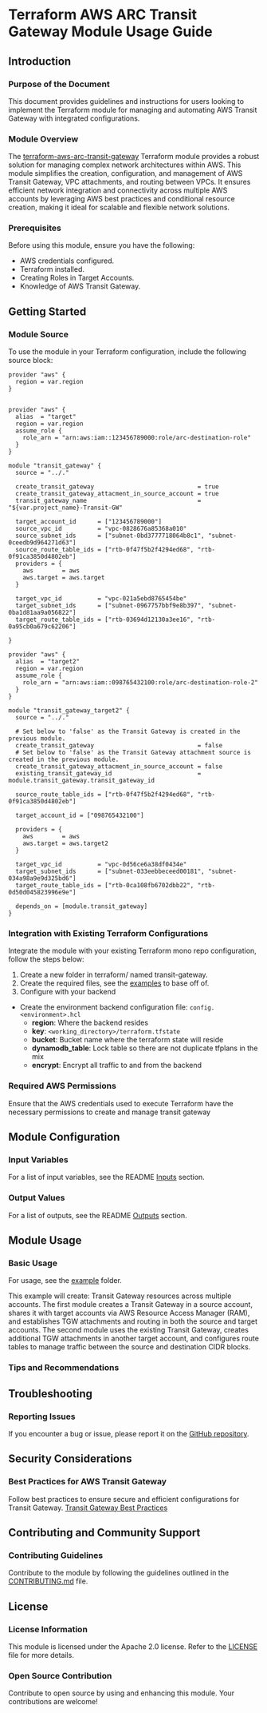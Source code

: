 # Terraform AWS ARC Transit Gateway Module Usage Guide

## Introduction

### Purpose of the Document

This document provides guidelines and instructions for users looking to implement the Terraform module for managing and automating AWS Transit Gateway with integrated configurations.

### Module Overview

The [terraform-aws-arc-transit-gateway](https://github.com/sourcefuse/terraform-aws-arc-transit-gateway) Terraform module provides a robust solution for managing complex network architectures within AWS. This module simplifies the creation, configuration, and management of AWS Transit Gateway, VPC attachments, and routing between VPCs. It ensures efficient network integration and connectivity across multiple AWS accounts by leveraging AWS best practices and conditional resource creation, making it ideal for scalable and flexible network solutions.

### Prerequisites

Before using this module, ensure you have the following:

- AWS credentials configured.
- Terraform installed.
- Creating Roles in Target Accounts.
- Knowledge of AWS Transit Gateway.

## Getting Started

### Module Source

To use the module in your Terraform configuration, include the following source block:

```hcl
provider "aws" {
  region = var.region
}


provider "aws" {
  alias  = "target"
  region = var.region
  assume_role {
    role_arn = "arn:aws:iam::123456789000:role/arc-destination-role"
  }
}

module "transit_gateway" {
  source = "../."

  create_transit_gateway                             = true
  create_transit_gateway_attacment_in_source_account = true
  transit_gateway_name                               = "${var.project_name}-Transit-GW"

  target_account_id      = ["123456789000"]
  source_vpc_id          = "vpc-0828676a85368a010"
  source_subnet_ids      = ["subnet-0bd3777718064b8c1", "subnet-0ceedb9d964271d63"]
  source_route_table_ids = ["rtb-0f47f5b2f4294ed68", "rtb-0f91ca3850d4802eb"]
  providers = {
    aws        = aws
    aws.target = aws.target
  }

  target_vpc_id          = "vpc-021a5ebd8765454be"
  target_subnet_ids      = ["subnet-0967757bbf9e8b397", "subnet-0ba1d81aa9a056822"]
  target_route_table_ids = ["rtb-03694d12130a3ee16", "rtb-0a95cb0a679c62206"]

}

provider "aws" {
  alias  = "target2"
  region = var.region
  assume_role {
    role_arn = "arn:aws:iam::098765432100:role/arc-destination-role-2"
  }
}

module "transit_gateway_target2" {
  source = "../."

  # Set below to 'false' as the Transit Gateway is created in the previous module.
  create_transit_gateway                             = false 
  # Set below to 'false' as the Transit Gateway attachment source is created in the previous module.
  create_transit_gateway_attacment_in_source_account = false 
  existing_transit_gateway_id                        = module.transit_gateway.transit_gateway_id

  source_route_table_ids = ["rtb-0f47f5b2f4294ed68", "rtb-0f91ca3850d4802eb"]

  target_account_id = ["098765432100"]

  providers = {
    aws        = aws
    aws.target = aws.target2
  }

  target_vpc_id          = "vpc-0d56ce6a38df0434e"
  target_subnet_ids      = ["subnet-033eebbeceed00181", "subnet-034a98a9e9d325bd6"]
  target_route_table_ids = ["rtb-0ca108fb6702dbb22", "rtb-0d50d045823996e9e"]

  depends_on = [module.transit_gateway]
}

```

### Integration with Existing Terraform Configurations

Integrate the module with your existing Terraform mono repo configuration, follow the steps below:

1. Create a new folder in terraform/ named transit-gateway.
2. Create the required files, see the [examples](https://github.com/sourcefuse/terraform-aws-arc-transit-gateway/tree/main/example) to base off of.
3. Configure with your backend
  - Create the environment backend configuration file: `config.<environment>.hcl`
    - **region**: Where the backend resides
    - **key**: `<working_directory>/terraform.tfstate`
    - **bucket**: Bucket name where the terraform state will reside
    - **dynamodb_table**: Lock table so there are not duplicate tfplans in the mix
    - **encrypt**: Encrypt all traffic to and from the backend

### Required AWS Permissions

Ensure that the AWS credentials used to execute Terraform have the necessary permissions to create and manage transit gateway

## Module Configuration

### Input Variables

For a list of input variables, see the README [Inputs](https://github.com/sourcefuse/terraform-aws-arc-transit-gateway#inputs) section.

### Output Values

For a list of outputs, see the README [Outputs](https://github.com/sourcefuse/terraform-aws-arc-transit-gateway#outputs) section.

## Module Usage

### Basic Usage

For usage, see the [example](https://github.com/sourcefuse/terraform-aws-arc-transit-gateway/tree/main/examples) folder.

This example will create:
Transit Gateway resources across multiple accounts. 
The first module creates a Transit Gateway in a source account, shares it with target accounts via AWS Resource Access Manager (RAM), and establishes TGW attachments and routing in both the source and target accounts. 
The second module uses the existing Transit Gateway, creates additional TGW attachments in another target account, and configures route tables to manage traffic between the source and destination CIDR blocks.

### Tips and Recommendations

## Troubleshooting

### Reporting Issues

If you encounter a bug or issue, please report it on the [GitHub repository](https://github.com/sourcefuse/terraform-aws-arc-transit-gateway/issues).

## Security Considerations

### Best Practices for AWS Transit Gateway

Follow best practices to ensure secure and efficient configurations for Transit Gateway.
[Transit Gateway Best Practices](https://docs.aws.amazon.com/vpc/latest/tgw/tgw-best-design-practices.html)

## Contributing and Community Support

### Contributing Guidelines

Contribute to the module by following the guidelines outlined in the [CONTRIBUTING.md](https://github.com/sourcefuse/terraform-aws-arc-transit-gateway/blob/main/CONTRIBUTING.md) file.

## License

### License Information

This module is licensed under the Apache 2.0 license. Refer to the [LICENSE](https://github.com/sourcefuse/terraform-aws-arc-transit-gateway/blob/main/LICENSE) file for more details.

### Open Source Contribution

Contribute to open source by using and enhancing this module. Your contributions are welcome!